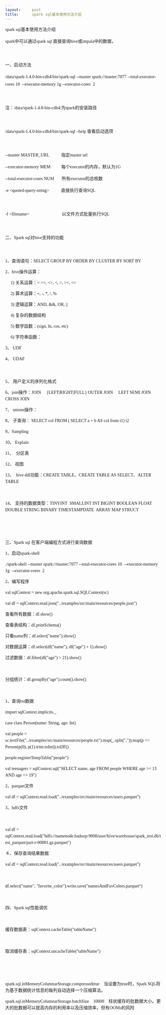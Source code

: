 ```yaml
---
layout:     post
title:      spark sql基本使用方法介绍
---
```

<div id="article_content" class="article_content clearfix csdn-tracking-statistics" data-pid="blog" data-mod="popu_307" data-dsm="post">
								            <link rel="stylesheet" href="https://csdnimg.cn/release/phoenix/template/css/ck_htmledit_views-f76675cdea.css">
						<div class="htmledit_views" id="content_views">
                
<span style="font-family:Tahoma;font-size:14px;line-height:24px;">spark sql基本使用方法介绍</span><br style="font-family:Tahoma;font-size:14px;line-height:24px;"><div class="iteye-blog-content-contain" style="font-family:Tahoma;font-size:14px;line-height:24px;">
<p style="vertical-align:baseline;">
spark中可以通过spark sql 直接查询hive或impala中的数据，</p>
<p style="vertical-align:baseline;">
 </p>
<p style="vertical-align:baseline;">
一、启动方法</p>
<p style="vertical-align:baseline;">
/data/spark-1.4.0-bin-cdh4/bin/spark-sql --master spark://master:7077 --total-executor-cores 10  --executor-memory 1g --executor-cores  2</p>
<p style="vertical-align:baseline;">
 </p>
<p style="vertical-align:baseline;">
注：/data/spark-1.4.0-bin-cdh4/为spark的安装路径</p>
<p style="vertical-align:baseline;">
 </p>
<p style="vertical-align:baseline;">
/data/spark-1.4.0-bin-cdh4/bin/spark-sql –help 查看启动选项</p>
<p style="vertical-align:baseline;">
 </p>
<p style="vertical-align:baseline;">
--master MASTER_URL           指定master url</p>
<p style="vertical-align:baseline;">
--executor-memory MEM          每个executor的内存，默认为1G</p>
<p style="vertical-align:baseline;">
--total-executor-cores NUM       所有executor的总核数</p>
<p style="vertical-align:baseline;">
-e &lt;quoted-query-string&gt;           直接执行查询SQL</p>
<p>
 </p>
<p style="vertical-align:baseline;">
-f &lt;filename&gt;                              以文件方式批量执行SQL</p>
<p style="vertical-align:baseline;">
 </p>
<p style="vertical-align:baseline;">
二、Spark sql对hive支持的功能</p>
<p style="vertical-align:baseline;">
 </p>
<p style="line-height:21px;vertical-align:baseline;">
1、查询语句：SELECT GROUP BY ORDER BY CLUSTER BY SORT BY</p>
<p style="line-height:21px;vertical-align:baseline;">
2、hive操作运算：</p>
<p style="line-height:21px;vertical-align:baseline;">
     1) 关系运算：= ==, &lt;&gt;, &lt;, &gt;, &gt;=, &lt;=</p>
<p style="line-height:21px;vertical-align:baseline;">
     2) 算术运算：+, -, *, /, %</p>
<p style="line-height:21px;vertical-align:baseline;">
     3) 逻辑运算：AND, &amp;&amp;, OR, ||</p>
<p style="line-height:21px;vertical-align:baseline;">
     4) 复杂的数据结构</p>
<p style="line-height:21px;vertical-align:baseline;">
     5) 数学函数：(sign, ln, cos, etc)</p>
<p style="line-height:21px;vertical-align:baseline;">
     6) 字符串函数：</p>
<p style="line-height:21px;vertical-align:baseline;">
3、 UDF</p>
<p style="line-height:21px;vertical-align:baseline;">
4、 UDAF</p>
<p style="vertical-align:baseline;">
 </p>
<p style="line-height:21px;vertical-align:baseline;">
5、 用户定义的序列化格式</p>
<p style="line-height:21px;vertical-align:baseline;">
6、join操作：JOIN     {LEFT|RIGHT|FULL} OUTER JOIN     LEFT SEMI JOIN    CROSS JOIN</p>
<p style="line-height:21px;vertical-align:baseline;">
7、 unions操作：</p>
<p style="margin-left:0in;line-height:21px;vertical-align:baseline;">
8、 子查询： SELECT col FROM ( SELECT a + b AS col from t1) t2</p>
<p style="line-height:21px;vertical-align:baseline;">
9、Sampling </p>
<p style="margin-left:0in;line-height:21px;vertical-align:baseline;">
10、 Explain</p>
<p style="margin-left:0in;line-height:21px;vertical-align:baseline;">
11、  分区表</p>
<p style="margin-left:0in;line-height:21px;vertical-align:baseline;">
12、 视图</p>
<p style="margin-left:0in;line-height:21px;vertical-align:baseline;">
13、  hive ddl功能：CREATE TABLE、CREATE TABLE AS SELECT、ALTER TABLE     </p>
<p style="line-height:21px;vertical-align:baseline;">
 </p>
<p style="margin-left:0in;line-height:21px;vertical-align:baseline;">
14、 支持的数据类型：TINYINT  SMALLINT INT BIGINT BOOLEAN FLOAT DOUBLE STRING BINARY TIMESTAMPDATE  ARRAY MAP STRUCT</p>
<p style="margin-left:0in;line-height:21px;vertical-align:baseline;">
 </p>
<p style="margin-left:0in;line-height:21px;vertical-align:baseline;">
 </p>
<p style="line-height:21px;vertical-align:baseline;">
三、Spark sql 在客户端编程方式进行查询数据</p>
<p style="line-height:21px;vertical-align:baseline;">
1、启动spark-shell</p>
<p style="line-height:21px;vertical-align:baseline;">
./spark-shell --master spark://master:7077 --total-executor-cores 10  --executor-memory 1g  --executor-cores  2</p>
<p style="line-height:21px;vertical-align:baseline;">
2、编写程序</p>
<p style="line-height:21px;vertical-align:baseline;">
val sqlContext = new org.apache.spark.sql.SQLContext(sc)</p>
<p style="line-height:21px;vertical-align:baseline;">
val df = sqlContext.read.json("../examples/src/main/resources/people.json")</p>
<p style="line-height:21px;vertical-align:baseline;">
查看所有数据：df.show()</p>
<p style="line-height:21px;vertical-align:baseline;">
查看表结构：df.printSchema()</p>
<p style="line-height:21px;vertical-align:baseline;">
只看name列：df.select("name").show()</p>
<p style="line-height:21px;vertical-align:baseline;">
对数据运算：df.select(df("name"), df("age") + 1).show()</p>
<p style="line-height:21px;vertical-align:baseline;">
过滤数据：df.filter(df("age") &gt; 21).show()</p>
<p style="margin-left:0in;line-height:21px;vertical-align:baseline;">
 </p>
<p style="line-height:21px;vertical-align:baseline;">
分组统计：df.groupBy("age").count().show()</p>
<p style="line-height:21px;vertical-align:baseline;">
 </p>
<p style="line-height:21px;vertical-align:baseline;">
1、查询txt数据</p>
<p style="line-height:21px;vertical-align:baseline;">
import sqlContext.implicits._</p>
<p style="line-height:21px;vertical-align:baseline;">
case class Person(name: String, age: Int)</p>
<p style="line-height:21px;vertical-align:baseline;">
val people = sc.textFile("../examples/src/main/resources/people.txt").map(_.split(",")).map(p =&gt; Person(p(0), p(1).trim.toInt)).toDF()</p>
<p style="line-height:21px;vertical-align:baseline;">
people.registerTempTable("people")</p>
<p style="line-height:21px;vertical-align:baseline;">
val teenagers = sqlContext.sql("SELECT name, age FROM people WHERE age &gt;= 13 AND age &lt;= 19")</p>
<p style="line-height:21px;vertical-align:baseline;">
2、parquet文件</p>
<p style="line-height:21px;vertical-align:baseline;">
val df = sqlContext.read.load("../examples/src/main/resources/users.parquet")</p>
<p style="line-height:21px;vertical-align:baseline;">
3、hdfs文件</p>
<p style="line-height:21px;vertical-align:baseline;">
 </p>
<p style="line-height:21px;vertical-align:baseline;">
val df = sqlContext.read.load("hdfs://namenode.hadoop:9000/user/hive/warehouse/spark_test.db/test_parquet/part-r-00001.gz.parquet")</p>
<p style="line-height:21px;vertical-align:baseline;">
４、保存查询结果数据</p>
<p style="line-height:21px;vertical-align:baseline;">
val df = sqlContext.read.load("../examples/src/main/resources/users.parquet")</p>
<p style="line-height:21px;vertical-align:baseline;">
 </p>
<p style="line-height:21px;vertical-align:baseline;">
df.select("name", "favorite_color").write.save("namesAndFavColors.parquet“)</p>
<p style="line-height:21px;vertical-align:baseline;">
 </p>
<p style="line-height:21px;vertical-align:baseline;">
四、Spark sql性能调优</p>
<p style="line-height:21px;vertical-align:baseline;">
 </p>
<p style="line-height:21px;vertical-align:baseline;">
缓存数据表：sqlContext.cacheTable("tableName")</p>
<p style="line-height:21px;vertical-align:baseline;">
 </p>
<p style="line-height:21px;vertical-align:baseline;">
取消缓存表：sqlContext.uncacheTable("tableName")</p>
<p style="line-height:21px;vertical-align:baseline;">
 </p>
<p style="line-height:21px;vertical-align:baseline;">
 </p>
<p style="line-height:21px;vertical-align:baseline;">
spark.sql.inMemoryColumnarStorage.compressedtrue　当设置为true时，Spark SQL将为基于数据统计信息的每列自动选择一个压缩算法。</p>
<p style="line-height:21px;vertical-align:baseline;">
spark.sql.inMemoryColumnarStorage.batchSize　10000　柱状缓存的批数据大小。更大的批数据可以提高内存的利用率以及压缩效率，但有OOMs的风险</p>
</div>
            </div>
                </div>